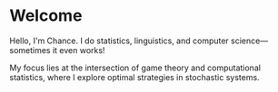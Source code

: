 # Welcome

Hello, I'm Chance. I do statistics, linguistics, and computer science—sometimes it even works! 

My focus lies at the intersection of game theory and computational statistics, where I explore optimal strategies in stochastic systems.
